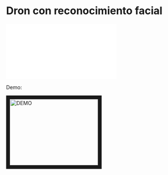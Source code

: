 # Dron con reconocimiento facial

![Ver Reporte](Report/Report.pdf?raw=true "Reporte")

Demo:

<a href="http://www.youtube.com/watch?feature=player_embedded&v=YOUTUBE_VIDEO_ID_HERE
" target="_blank"><img src="http://img.youtube.com/vi/g4ly7a1cIRU/0.jpg" 
alt="DEMO" width="240" height="180" border="10" /></a>
